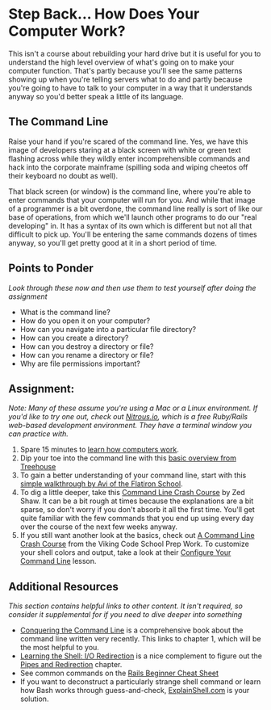 # Step Back... How Does Your Computer Work?
<!-- *Estimated Time: 3-6 hrs* -->

This isn't a course about rebuilding your hard drive but it is useful for you to understand the high level overview of what's going on to make your computer function.  That's partly because you'll see the same patterns showing up when you're telling servers what to do and partly because you're going to have to talk to your computer in a way that it understands anyway so you'd better speak a little of its language.


## The Command Line

Raise your hand if you're scared of the command line.  Yes, we have this image of developers staring at a black screen with white or green text flashing across while they wildly enter incomprehensible commands and hack into the corporate mainframe (spilling soda and wiping cheetos off their keyboard no doubt as well).

That black screen (or window) is the command line, where you're able to enter commands that your computer will run for you.  And while that image of a programmer is a bit overdone, the command line really is sort of like our base of operations, from which we'll launch other programs to do our "real developing" in.  It has a syntax of its own which is different but not all that difficult to pick up.  You'll be entering the same commands dozens of times anyway, so you'll get pretty good at it in a short period of time.

## Points to Ponder

*Look through these now and then use them to test yourself after doing the assignment*


* What is the command line?
* How do you open it on your computer?
* How can you navigate into a particular file directory?
* How can you create a directory?
* How can you destroy a directory or file?
* How can you rename a directory or file?
* Why are file permissions important?

## Assignment:

*Note: Many of these assume you're using a Mac or a Linux environment.  If you'd like to try one out, check out [Nitrous.io](https://www.nitrous.io/join/GRrt3VYaHE8?utm_source=nitrous.io&utm_medium=copypaste&utm_campaign=referral), which is a free Ruby/Rails web-based development environment.  They have a terminal window you can practice with.*

1. Spare 15 minutes to [learn how computers work](http://www.youtube.com/watch?v=WIDzNyfVVg0).
2. Dip your toe into the command line with this [basic overview from Treehouse](http://blog.teamtreehouse.com/command-line-basics)
1. To gain a better understanding of your command line, start with this [simple walkthrough by Avi of the Flatiron School](https://gist.github.com/aviflombaum/9d6f7448119bae3a24ee).
2. To dig a little deeper, take this [Command Line Crash Course](http://cli.learncodethehardway.org/book/) by Zed Shaw.  It can be a bit rough at times because the explanations are a bit sparse, so don't worry if you don't absorb it all the first time.  You'll get quite familiar with the few commands that you end up using every day over the course of the next few weeks anyway.
2. If you still want another look at the basics, check out [A Command Line Crash Course](http://www.vikingcodeschool.com/web-development-basics/a-command-line-crash-course) from the Viking Code School Prep Work.  To customize your shell colors and output, take a look at their [Configure Your Command Line](http://www.vikingcodeschool.com/web-development-basics/configure-your-command-line) lesson.


## Additional Resources

*This section contains helpful links to other content. It isn't required, so consider it supplemental for if you need to dive deeper into something*

* [Conquering the Command Line](http://conqueringthecommandline.com/book/basics) is a comprehensive book about the command line written very recently.  This links to chapter 1, which will be the most helpful to you.
* [Learning the Shell: I/O Redirection](http://linuxcommand.org/lc3_lts0070.php) is a nice complement to figure out the [Pipes and Redirection](http://cli.learncodethehardway.org/book/ex15.html) chapter.
* See common commands on the [Rails Beginner Cheat Sheet](http://pragtob.github.io/rails-beginner-cheatsheet/index.html)
* If you want to deconstruct a particularly strange shell command or learn how Bash works through guess-and-check, [ExplainShell.com](http://explainshell.com/) is your solution.
